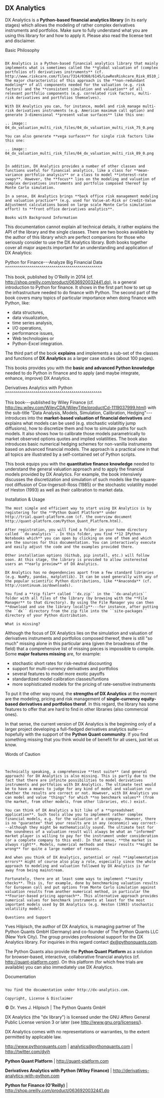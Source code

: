 
DX Analytics
---------------

DX Analytics is a **Python-based financial analytics library** (in its early stages) which allows the modeling of rather complex derivatives instruments and portfolios. Make sure to fully understand what you are using this library for and how to apply it. Please also read the license text and disclaimer.


Basic Philosophy
~~~~~~~~~~~~~~~~~~~~~~~~~~~~~

DX Analytics is a Python-based financial analytics library that mainly implements what is sometimes called the **global valuation of (complex portfolios of) derivatives instruments** (cf. http://www.riskcare.com/files/7314/0360/6145/LowResRiskcare_Risk_0510_2.pdf). The major characteristic of this approach is the **non-redundant modeling** of all components needed for the valuation (e.g. risk factors) and the **consistent simulation and valuation** of all relevant portfolio components (e.g. correlated risk factors, multi-risk derivatives and portfolios themselves).

With DX Analytics you can, for instance, model and risk manage multi-risk derivatives instruments (e.g. American maximum call option) and generate 3-dimensional **present value surfaces** like this one:

.. image:: 04_dx_valuation_multi_risk_files/04_dx_valuation_multi_risk_75_0.png

You can also generate **vega surfaces** for single risk factors like this one:

.. image:: 04_dx_valuation_multi_risk_files/04_dx_valuation_multi_risk_89_0.png


In addition, DX Analytics provides a number of other classes and functions useful for financial analytics, like a class for **mean-variance portfolio analysis** or a class to model **interest-rate swaps**. However, the **focus** lies on the modeling and valuation of complex derivatives instruments and portfolio composed thereof by Monte Carlo simulation.

In a sense, DX Analytics brings **back office risk management modeling and valuation practice** (e.g. used for Value-at-Risk or Credit-Value Adjustment calculations based on large scale Monte Carlo simulation effort) to **front office derivatives analytics**.

Books with Background Information
~~~~~~~~~~~~~~~~~~~~~~~~~~~~~~~~~~


This documentation cannot explain all technical details, it rather explains the API of the library and the single classes. There are two books available by the author of this library which are perfect companions for those who seriously consider to use the DX Analytics library. Both books together cover all major aspects important for an understanding and application of DX Analytics:

Python for Finance---Analyze Big Financial Data
^^^^^^^^^^^^^^^^^^^^^^^^^^^^^^^^^^^^^^^^^^^^^^^^

This book, published by O'Reilly in 2014 (cf. http://shop.oreilly.com/product/0636920032441.do), is a general introduction to Python for finance. It shows in the first part how to set up the infrastructure needed to do finance with Python. The second part of the book covers many topics of particular importance when doing finance with Python, like:

* data structures,
* data visualization,
* time series analysis,
* I/O operations,
* performance issues,
* Web technologies or
* Python-Excel integration.

The third part of the book **explains** and implements a sub-set of the classes and functions of **DX Analytics** as a larger case studies (about 100 pages).

This books provides you with the **basic and advanced Python knowledge** needed to do Python in finance and to apply (and maybe integrate, enhance, improve) DX Analytics.

Derivatives Analytics with Python
^^^^^^^^^^^^^^^^^^^^^^^^^^^^^^^^^^^^^^^^^^^^^^^^

This book---published by Wiley Finance (cf. http://eu.wiley.com/WileyCDA/WileyTitle/productCd-1119037999.html) with the sub-title "Data Analysis, Models, Simulation, Calibration, Hedging"---introduces into the **market-based valuation of financial derivatives** and explains what models can be used (e.g. stochastic volatiltiy jump diffusions), how to discretize them and how to simulate paths for such models. It also shows how to calibrate those models parametrically to market observed options quotes and implied volatilities. The book also introduces basic numerical hedging schemes for non-vanilla instruments based on advanced financial models. The approach is a practical one in that all topics are illustrated by a self-contained set of Python scripts.

This book equips you with the **quantitative finance knowledge** needed to understand the general valuation approach and to apply the financial models provided by DX Analytics. For example, the book intensively discusses the discretization and simulation of such models like the square-root diffusion of Cox-Ingersoll-Ross (1985) or the stochastic volatility model of Heston (1993) as well as their calibration to market data.

Installation & Usage
~~~~~~~~~~~~~~~~~~~~~~~~~~~~~~~~~
The most simple and efficient way to start using DX Analytics is by registering for the **Python Quant Platform** under http://trial.quant-platform.com (cf. the overview document http://quant-platform.com/Python_Quant_Platform.html).

After registration, you will find a folder in your home directory called ``dx-analytics``. In this folder, you find **12 IPython Notebooks which** you can open by clicking on one of them and which are the sources for this documentation. You can interactively execute and easily adjust the code and the examples provided there.

Other installation options (Github, pip install, etc.) will follow soon. At this stage, the library is provided to allow insterested users an **early preview** of DX Analytics.

DX Analytics has no dependencies apart from a few standard libraries (e.g. NumPy, pandas, matplotlib). It can be used generally with any of the popular scientific Python distributions, like **Anaconda** (cf. http://continuum.io/downloads).

You find a **zip file** called ``dx.zip`` in the ``dx-analytics`` folder with all files of the library (by browsing with the **File Manager** to that directory). By using the File Manager you can then **download and use the library locally**---for instance, after putting the ``dx`` directory from the zip file into the ``site-packages`` directory of your Python distribution.

What is missing?
~~~~~~~~~~~~~~~~~~~~~~~~~~~~~~~~~

Although the focus of DX Analytics lies on the simulation and valuation of derivatives instruments and portfolios composed thereof, there is still "so much" missing alone in this particular area (given the broadness of the field) that a comprehensive list of missing pieces is impossible to compile. Some **major features missing** are, for example:

* stochastic short rates for risk-neutral discounting
* support for multi-currency derivatives and portfolios
* several features to model more exotic payoffs
* standardized model calibration classes/funtions
* more sophisticated models for the pricing of rate-sensitive instruments

To put it the other way round, the **strengths of DX Analytics** at the moment are the modeling, pricing and risk management of **single-currency equity-based derivatives and portfolios therof**. In this regard, the library has some features to offer that are hard to find in other libraries (also commercial ones).

In that sense, the current version of DX Analytics is the beginning only of a larger project developing a full-fledged derivatives analytics suite---hopefully with the support of the **Python Quant community**. If you find something missing that you think would be of benefit for all users, just let us know.

Words of Caution
~~~~~~~~~~~~~~~~~~~~~~~~~~~~~~~~~


Technically speaking, a comprehensive **test suite** (and general approach) for DX Analytics is also missing. This is partly due to the fact that there are infinite possibilities to model derivatives instruments and portfolios with DX Analytics. The ultimate test would be to have a means to judge for any kind of model and valuation run whether the results are correct or not. However, with DX Analytics you can model and value "things" for which **no benchmark values** (from the market, from other models, from other libraries, etc.) exist.

You can think of DX Analytics a bit like of a **spreadsheet application**. Such tools allow you to implement rather complex financial models, e.g. for the valuation of a company. However, there is no "guarantee" that your results are in any (economic) way correct---although they might be mathematically sound. The ultimate test for the soundness of a valuation result will always be what an "informed" market player is willing to pay for the instrument under consideration (or a complete company to this end). In that sense, **the market is always right**. Models, numerical methods and their results **might be wrong** for quite a large number of reasons.

And when you think of DX Analytics, potential or real **implementation errors** might of course also play a role, especially since the whole approach to modeling and valuation followed by DX Analytics is far away from being mainstream.

Fortunately, there are at least some ways to implement **sanity checks**. This is, for example, done by benchmarking valuation results for European call and put options from Monte Carlo simulation against valuation results from another numerical method, in particular the **Fourier-based pricing approach**. This alternative approach provides numerical values for benchmark instruments at least for the most important models used by DX Analytics (e.g. Heston (1993) stochastic volatility model).

Questions and Support
~~~~~~~~~~~~~~~~~~~~~~~~~~~~~~~~~

Yves Hilpisch, the author of DX Analytics, is managing partner of The Python Quants GmbH (Germany) and co-founder of The Python Quants LLC (New York City). The group provides professional support for the DX Analytics library. For inquiries in this regard contact dx@pythonquants.com.

The Python Quants also provide the **Python Quant Platform** as a solution for browser-based, interactive, collaborative financial analytics (cf. http://quant-platform.com). On this platform (for which free trials are available) you can also immediately use DX Analytics.

Documentation
~~~~~~~~~~~~~~~~~~~~~~~~~~~~~~

You find the documentation under http://dx-analytics.com.

Copyright, License & Disclaimer
~~~~~~~~~~~~~~~~~~~~~~~~~~~~~~~~~

© Dr. Yves J. Hilpisch \| The Python Quants GmbH

DX Analytics (the "dx library") is licensed under the GNU Affero General
Public License version 3 or later (see http://www.gnu.org/licenses/).

DX Analytics comes with no representations or warranties, to the extent
permitted by applicable law.

http://www.pythonquants.com \| analytics@pythonquants.com \|
http://twitter.com/dyjh

**Python Quant Platform** \| http://quant-platform.com

**Derivatives Analytics with Python (Wiley Finance)** \|
http://derivatives-analytics-with-python.com

**Python for Finance (O'Reilly)** \|
http://shop.oreilly.com/product/0636920032441.do

